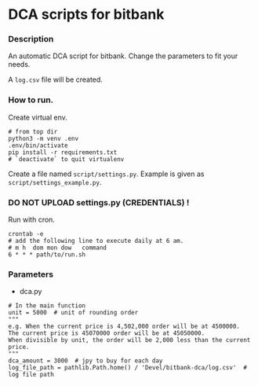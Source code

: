 # DCA scripts for bitbank

### Description

An automatic DCA script for bitbank. Change the parameters to fit your needs.

A `log.csv` file will be created.

### How to run.

Create virtual env.

```
# from top dir
python3 -m venv .env
.env/bin/activate
pip install -r requirements.txt
# `deactivate` to quit virtualenv 
```

Create a file named `script/settings.py`. Example is given as `script/settings_example.py`.

### DO NOT UPLOAD settings.py (CREDENTIALS) !

Run with cron.

```
crontab -e
# add the following line to execute daily at 6 am. 
# m h  dom mon dow   command 
6 * * * path/to/run.sh 
```

### Parameters

- dca.py

```
# In the main function
unit = 5000  # unit of rounding order
"""
e.g. When the current price is 4,502,000 order will be at 4500000.
The current price is 45070000 order will be at 45050000.
When divisible by unit, the order will be 2,000 less than the current price.
"""
dca_amount = 3000  # jpy to buy for each day
log_file_path = pathlib.Path.home() / 'Devel/bitbank-dca/log.csv'  # log file path
```

